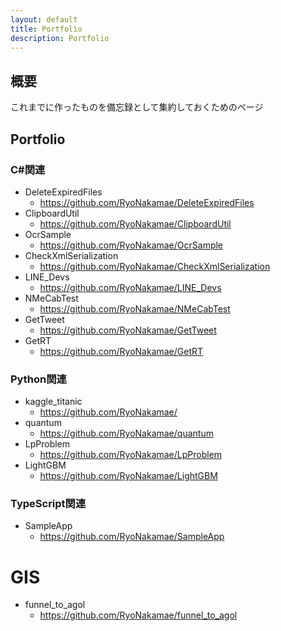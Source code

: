 ```yaml
---
layout: default
title: Portfolio
description: Portfolio
---
```


## 概要
これまでに作ったものを備忘録として集約しておくためのページ

## Portfolio
### C#関連
+ DeleteExpiredFiles
  + https://github.com/RyoNakamae/DeleteExpiredFiles
+ ClipboardUtil
  + https://github.com/RyoNakamae/ClipboardUtil
+ OcrSample
  + https://github.com/RyoNakamae/OcrSample
+ CheckXmlSerialization
  + https://github.com/RyoNakamae/CheckXmlSerialization
+ LINE_Devs
  + https://github.com/RyoNakamae/LINE_Devs
+ NMeCabTest
  + https://github.com/RyoNakamae/NMeCabTest
+ GetTweet
  + https://github.com/RyoNakamae/GetTweet
+ GetRT
  + https://github.com/RyoNakamae/GetRT

### Python関連
+ kaggle_titanic
  + https://github.com/RyoNakamae/
+ quantum
  + https://github.com/RyoNakamae/quantum
+ LpProblem
  + https://github.com/RyoNakamae/LpProblem
+ LightGBM
  + https://github.com/RyoNakamae/LightGBM

### TypeScript関連
+ SampleApp
  + https://github.com/RyoNakamae/SampleApp

# GIS
+ funnel_to_agol
  + https://github.com/RyoNakamae/funnel_to_agol